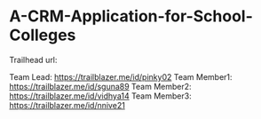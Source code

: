 # A-CRM-Application-for-School-Colleges

Trailhead url:

Team Lead: https://trailblazer.me/id/pinky02
Team Member1: https://trailblazer.me/id/sguna89
Team Member2: https://trailblazer.me/id/vidhya14
Team Member3: https://trailblazer.me/id/nnive21
